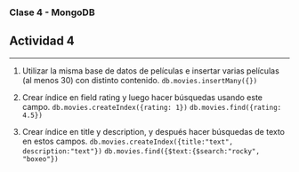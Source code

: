 ### Clase 4 - MongoDB
## Actividad 4
___________________________
1. Utilizar la misma base de datos de películas e insertar varias películas (al menos 30) con distinto contenido.
`db.movies.insertMany({})`

2. Crear índice en field rating y luego hacer búsquedas usando este campo.
 `db.movies.createIndex({rating: 1})`
 `db.movies.find({rating: 4.5})`

3. Crear índice en title y description, y después hacer búsquedas de texto en estos campos.
`db.movies.createIndex({title:"text", description:"text"})`
`db.movies.find({$text:{$search:"rocky", "boxeo"})`
